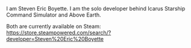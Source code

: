 I am Steven Eric Boyette. I am the solo developer behind Icarus Starship Command Simulator and Above Earth.

Both are currently available on Steam:
https://store.steampowered.com/search/?developer=Steven%20Eric%20Boyette
